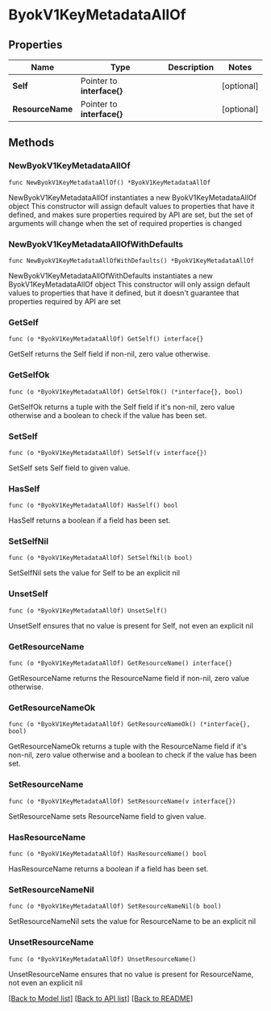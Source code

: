 # ByokV1KeyMetadataAllOf

## Properties

Name | Type | Description | Notes
------------ | ------------- | ------------- | -------------
**Self** | Pointer to **interface{}** |  | [optional] 
**ResourceName** | Pointer to **interface{}** |  | [optional] 

## Methods

### NewByokV1KeyMetadataAllOf

`func NewByokV1KeyMetadataAllOf() *ByokV1KeyMetadataAllOf`

NewByokV1KeyMetadataAllOf instantiates a new ByokV1KeyMetadataAllOf object
This constructor will assign default values to properties that have it defined,
and makes sure properties required by API are set, but the set of arguments
will change when the set of required properties is changed

### NewByokV1KeyMetadataAllOfWithDefaults

`func NewByokV1KeyMetadataAllOfWithDefaults() *ByokV1KeyMetadataAllOf`

NewByokV1KeyMetadataAllOfWithDefaults instantiates a new ByokV1KeyMetadataAllOf object
This constructor will only assign default values to properties that have it defined,
but it doesn't guarantee that properties required by API are set

### GetSelf

`func (o *ByokV1KeyMetadataAllOf) GetSelf() interface{}`

GetSelf returns the Self field if non-nil, zero value otherwise.

### GetSelfOk

`func (o *ByokV1KeyMetadataAllOf) GetSelfOk() (*interface{}, bool)`

GetSelfOk returns a tuple with the Self field if it's non-nil, zero value otherwise
and a boolean to check if the value has been set.

### SetSelf

`func (o *ByokV1KeyMetadataAllOf) SetSelf(v interface{})`

SetSelf sets Self field to given value.

### HasSelf

`func (o *ByokV1KeyMetadataAllOf) HasSelf() bool`

HasSelf returns a boolean if a field has been set.

### SetSelfNil

`func (o *ByokV1KeyMetadataAllOf) SetSelfNil(b bool)`

 SetSelfNil sets the value for Self to be an explicit nil

### UnsetSelf
`func (o *ByokV1KeyMetadataAllOf) UnsetSelf()`

UnsetSelf ensures that no value is present for Self, not even an explicit nil
### GetResourceName

`func (o *ByokV1KeyMetadataAllOf) GetResourceName() interface{}`

GetResourceName returns the ResourceName field if non-nil, zero value otherwise.

### GetResourceNameOk

`func (o *ByokV1KeyMetadataAllOf) GetResourceNameOk() (*interface{}, bool)`

GetResourceNameOk returns a tuple with the ResourceName field if it's non-nil, zero value otherwise
and a boolean to check if the value has been set.

### SetResourceName

`func (o *ByokV1KeyMetadataAllOf) SetResourceName(v interface{})`

SetResourceName sets ResourceName field to given value.

### HasResourceName

`func (o *ByokV1KeyMetadataAllOf) HasResourceName() bool`

HasResourceName returns a boolean if a field has been set.

### SetResourceNameNil

`func (o *ByokV1KeyMetadataAllOf) SetResourceNameNil(b bool)`

 SetResourceNameNil sets the value for ResourceName to be an explicit nil

### UnsetResourceName
`func (o *ByokV1KeyMetadataAllOf) UnsetResourceName()`

UnsetResourceName ensures that no value is present for ResourceName, not even an explicit nil

[[Back to Model list]](../README.md#documentation-for-models) [[Back to API list]](../README.md#documentation-for-api-endpoints) [[Back to README]](../README.md)


